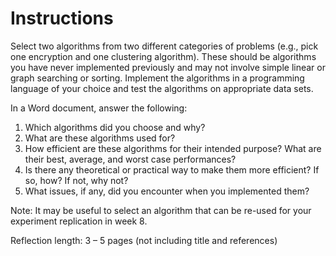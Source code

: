 # Instructions

Select two algorithms from two different categories of problems (e.g., pick one encryption and one clustering algorithm).  These should be algorithms you have never implemented previously and may not involve simple linear or graph searching or sorting.  Implement the algorithms in a programming language of your choice and test the algorithms on appropriate data sets.

In a Word document, answer the following:

1. Which algorithms did you choose and why?
2. What are these algorithms used for?
3. How efficient are these algorithms for their intended purpose?  What are their best, average, and worst case performances?
4. Is there any theoretical or practical way to make them more efficient?  If so, how?  If not, why not?
5. What issues, if any, did you encounter when you implemented them?

Note: It may be useful to select an algorithm that can be re-used for your experiment replication in week 8.

Reflection length: 3 – 5 pages (not including title and references)
